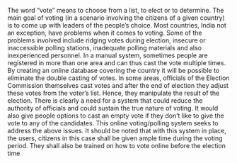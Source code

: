 The word “vote” means to choose from a list, to elect or to determine. The main goal of voting (in a scenario involving the citizens of a given country) is to come up with leaders of the people’s choice. Most countries, India not an exception, have problems when it comes to voting. Some of the problems involved include ridging votes during election, insecure or inaccessible polling stations, inadequate polling materials and also inexperienced personnel. In a manual system, sometimes people are registered in more than one area and can thus cast the vote multiple times. By creating an online database covering the country it will be possible to eliminate the double casting of votes. In some areas, officials of the Election Commission themselves cast votes and after the end of election they adjust these votes from the voter’s list. Hence, they manipulate the result of the election. There is clearly a need for a system that could reduce the authority of officials and could sustain the true nature of voting. It would also give people options to cast an empty vote if they don’t like to give the vote to any of the candidates. This online voting/polling system seeks to address the above issues. It should be noted that with this system in place, the users, citizens in this case shall be given ample time during the voting period. They shall also be trained on how to vote online before the election time

